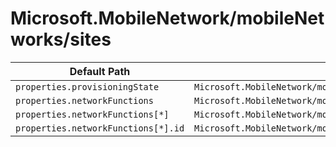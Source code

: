 # Microsoft.MobileNetwork/mobileNetworks/sites

| Default Path | Alias |
|---|---|
| `properties.provisioningState` | `Microsoft.MobileNetwork/mobileNetworks/sites/provisioningState` |
| `properties.networkFunctions` | `Microsoft.MobileNetwork/mobileNetworks/sites/networkFunctions` |
| `properties.networkFunctions[*]` | `Microsoft.MobileNetwork/mobileNetworks/sites/networkFunctions[*]` |
| `properties.networkFunctions[*].id` | `Microsoft.MobileNetwork/mobileNetworks/sites/networkFunctions[*].id` |


